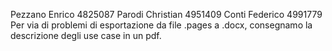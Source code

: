 Pezzano Enrico   4825087
Parodi Christian 4951409
Conti Federico   4991779
Per via di problemi di esportazione da file .pages a .docx, consegnamo la descrizione degli use case in un pdf.